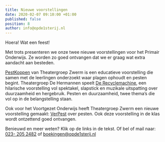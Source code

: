```yaml
---
title: Nieuwe voorstellingen
date: 2020-02-07 09:10:00 +01:00
published: false
position: 8
author: info@opde1sterij.nl
---
```


Hoera! Wat een feest!

Met trots presenteren we onze twee nieuwe voorstellingen voor het Primair Onderwijs. Ze worden zo goed ontvangen dat we er graag wat extra aandacht aan besteden.

[PestKoppen](https://www.opde1sterij.nl/theatergroep-zwerm/pestkoppen/) van Theatergroep Zwerm is een educatieve voorstelling die samen met de leerlingen onderzoekt waar plagen ophoudt en pesten begint. Theatergroep De Hermannen speelt [De Recyclemachine](https://www.opde1sterij.nl/de-hermannen/de-recyclemachine/), een hilarische voorstelling vol spektakel, slapstick en muzikale uitspatting over duurzaamheid en hergebruik. Pesten en duurzaamheid, twee thema’s die vol op in de belangstelling staan.

Ook voor het Voortgezet Onderwijs heeft Theatergroep Zwerm een nieuwe voorstelling gemaakt: [VerPest](https://www.opde1sterij.nl/theatergroep-zwerm/verpest/) over pesten. Ook deze voorstelling in de klas wordt ontzettend goed ontvangen. 

Benieuwd en meer weten? Klik op de links in de tekst. Of bel of mail naar: <a href="tel:023- 205 2482" title="Bel">023- 205 2482</a> of [boekingen@opde1sterij.nl](http://mailto:boekingen@opde1sterij.nl)
